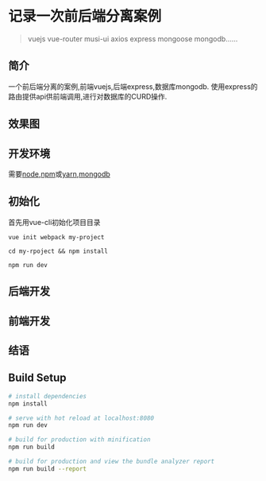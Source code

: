 # 记录一次前后端分离案例
> vuejs vue-router musi-ui axios express mongoose mongodb......
## 简介
一个前后端分离的案例,前端vuejs,后端express,数据库mongodb.
使用express的路由提供api供前端调用,进行对数据库的CURD操作.

## 效果图

## 开发环境
需要[node](https://nodejs.org/en/),[npm](https://www.npmjs.com/)或[yarn](https://yarnpkg.com/),[mongodb](https://www.mongodb.com/)

## 初始化
首先用vue-cli初始化项目目录
```
vue init webpack my-project

cd my-rpoject && npm install

npm run dev
```      

## 后端开发

## 前端开发

## 结语

## Build Setup

``` bash
# install dependencies
npm install

# serve with hot reload at localhost:8080
npm run dev

# build for production with minification
npm run build

# build for production and view the bundle analyzer report
npm run build --report
```
